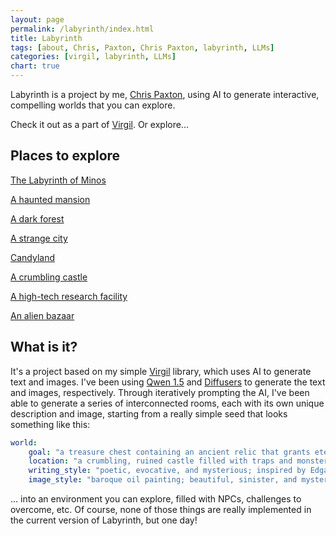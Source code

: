 ```yaml
---
layout: page
permalink: /labyrinth/index.html
title: Labyrinth
tags: [about, Chris, Paxton, Chris Paxton, labyrinth, LLMs]
categories: [virgil, labyrinth, LLMs]
chart: true
---
```


Labyrinth is a project by me, [Chris Paxton](https://cpaxton.github.io/), using AI to generate interactive, compelling worlds that you can explore.

Check it out as a part of [Virgil](https://github.com/cpaxton/virgil). Or explore...

## Places to explore

[The Labyrinth of Minos](/labyrinth/minos/index.html)

[A haunted mansion](/labyrinth/haunted_mansion/index.html)

[A dark forest](/labyrinth/dark_forest/index.html)

[A strange city](/labyrinth/strange_city/index.html)

[Candyland](/labyrinth/candyland/index.html)

[A crumbling castle](/labyrinth/crumbling_castle/index.html)

[A high-tech research facility](/labyrinth/research_facility/index.html)

[An alien bazaar](/labyrinth/alien_bazaar/index.html)

## What is it?

It's a project based on my simple [Virgil](https://github.com/cpaxton/virgil) library, which uses AI to generate text and images. I've been using [Qwen 1.5](https://huggingface.co/collections/Qwen/qwen15-65c0a2f577b1ecb76d786524) and [Diffusers](https://huggingface.co/docs/diffusers/en/index) to generate the text and images, respectively. Through iteratively prompting the AI, I've been able to generate a series of interconnected rooms, each with its own unique description and image, starting from a really simple seed that looks something like this:

```yaml
world:
    goal: "a treasure chest containing an ancient relic that grants eternal youth"
    location: "a crumbling, ruined castle filled with traps and monsters"
    writing_style: "poetic, evocative, and mysterious; inspired by Edgar Allan Poe."
    image_style: "baroque oil painting; beautiful, sinister, and mysterious. high-quality painting."
```

... into an environment you can explore, filled with NPCs, challenges to overcome, etc. Of course, none of those things are really implemented in the current version of Labyrinth, but one day!



